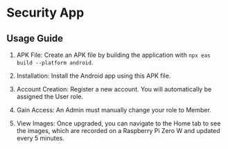 # Security App

## Usage Guide

1. APK File: Create an APK file by building the application with `npx eas build --platform android`.

2. Installation: Install the Android app using this APK file.

3. Account Creation: Register a new account. You will automatically be assigned the User role.

4. Gain Access: An Admin must manually change your role to Member.

5. View Images: Once upgraded, you can navigate to the Home tab to see the images, which are recorded on a Raspberry Pi Zero W and updated every 5 minutes.

